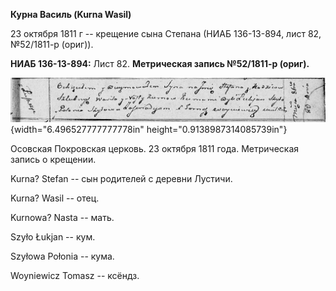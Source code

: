 **Курна Василь (Kurna Wasil)**

23 октября 1811 г -- крещение сына Степана (НИАБ 136-13-894, лист 82,
№52/1811-р (ориг)).

**НИАБ 136-13-894:** Лист 82. **Метрическая запись №52/1811-р (ориг).**

![](./media/56f90caee82c4060e102b7dc611386c4d5288d5e.png){width="6.496527777777778in"
height="0.9138987314085739in"}

Осовская Покровская церковь. 23 октября 1811 года. Метрическая запись о
крещении.

Kurna? Stefan -- сын родителей с деревни Лустичи.

Kurna? Wasil -- отец.

Kurnowa? Nasta -- мать.

Szyło Łukjan -- кум.

Szyłowa Połonia -- кума.

Woyniewicz Tomasz -- ксёндз.

